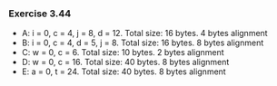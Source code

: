 ### Exercise 3.44

- A: i = 0, c = 4, j = 8, d = 12. Total size: 16 bytes. 4 bytes alignment
- B: i = 0, c = 4, d = 5, j = 8. Total size: 16 bytes. 8 bytes alignment
- C: w = 0, c = 6. Total size: 10 bytes. 2 bytes alignment
- D: w = 0, c = 16. Total size: 40 bytes. 8 bytes alignment
- E: a = 0, t = 24. Total size: 40 bytes. 8 bytes alignment

